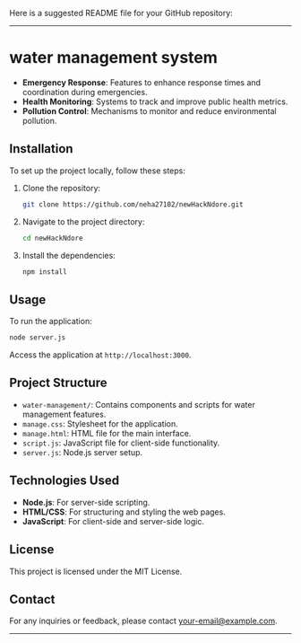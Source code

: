 Here is a suggested README file for your GitHub repository:

---

# water management system 


- **Emergency Response**: Features to enhance response times and coordination during emergencies.
- **Health Monitoring**: Systems to track and improve public health metrics.
- **Pollution Control**: Mechanisms to monitor and reduce environmental pollution.

## Installation
To set up the project locally, follow these steps:
1. Clone the repository:
   ```bash
   git clone https://github.com/neha27102/newHackNdore.git
   ```
2. Navigate to the project directory:
   ```bash
   cd newHackNdore
   ```
3. Install the dependencies:
   ```bash
   npm install
   ```

## Usage
To run the application:
```bash
node server.js
```
Access the application at `http://localhost:3000`.

## Project Structure
- `water-management/`: Contains components and scripts for water management features.
- `manage.css`: Stylesheet for the application.
- `manage.html`: HTML file for the main interface.
- `script.js`: JavaScript file for client-side functionality.
- `server.js`: Node.js server setup.

## Technologies Used
- **Node.js**: For server-side scripting.
- **HTML/CSS**: For structuring and styling the web pages.
- **JavaScript**: For client-side and server-side logic.



## License
This project is licensed under the MIT License.

## Contact
For any inquiries or feedback, please contact [your-email@example.com](lalgetanishk@gmail.com).

---
